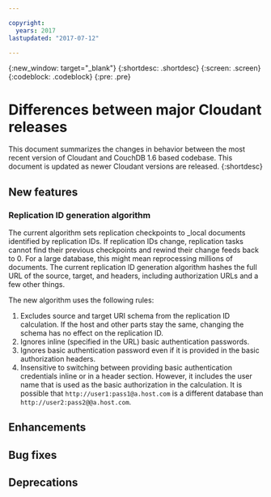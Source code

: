 ```yaml
---

copyright:
  years: 2017
lastupdated: "2017-07-12"

---
```


{:new_window: target="_blank"}
{:shortdesc: .shortdesc}
{:screen: .screen}
{:codeblock: .codeblock}
{:pre: .pre}

<!-- Acrolinx: 2017-07-12 -->

# Differences between major Cloudant releases

This document summarizes the changes in behavior between the most recent version of 
Cloudant and CouchDB 1.6 based codebase. This document is updated as newer Cloudant 
versions are released.
{:shortdesc}

## New features

### Replication ID generation algorithm

The current algorithm sets replication checkpoints to _local documents 
identified by replication IDs. If replication IDs change, replication tasks cannot find their previous 
checkpoints and rewind their change feeds back to 0. For a large database, 
this might mean reprocessing millions of documents. The current replication ID generation algorithm hashes the full 
URL of the source, target, and headers, including authorization URLs and a few other things.
    
The new algorithm uses the following rules: 
    
1.  Excludes source and target URI schema from the replication ID calculation. If the host and other parts stay the 
same, changing the schema has no effect on the replication ID.
2.  Ignores inline (specified in the URL) basic authentication passwords. 
3.  Ignores basic authentication password even if it is provided in the basic authorization headers.
4.  Insensitive to switching between providing basic authentication credentials inline or in a 
    header section. However, it includes the user name that is used as the basic authorization in the calculation. It is 
    possible that `http://user1:pass1@a.host.com` is a different database than `http://user2:pass2@@a.host.com`.

## Enhancements


## Bug fixes


## Deprecations



